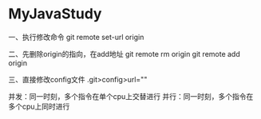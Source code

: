 # MyJavaStudy
一、执行修改命令
git remote set-url origin <url>

二、先删除origin的指向，在add地址
git remote rm origin
git remote add origin <url>

三、直接修改config文件
.git>config>url=""

并发：同一时刻，多个指令在单个cpu上交替进行
并行：同一时刻，多个指令在多个cpu上同时进行